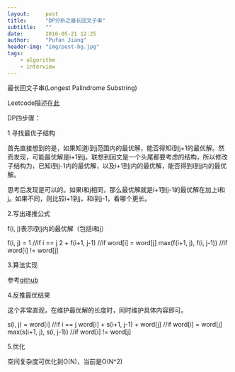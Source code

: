 ```yaml
---
layout:     post
title:      "DP分析之最长回文子串"
subtitle:   ""
date:       2016-05-21 12:25 
author:     "Pufan Jiang"
header-img: "img/post-bg.jpg"
tags:
    - algorithm
    - interview 
---
```


最长回文子串(Longest Palindrome Substring)

Leetcode描述[在此](https://leetcode.com/problems/longest-palindromic-substring/)

DP四步骤：

1.寻找最优子结构

首先直接想到的是，如果知道i到j范围内的最优解，能否得知i到j+1的最优解。然而发现，可能最优解是i+1到j。联想到回文是一个头尾都要考虑的结构，所以修改子结构为，已知i到j-1内的最优解，以及i+1到j内的最优解，能否得到i到j内的最优解。

思考后发现是可以的。如果i和j相同，那么最优解就是i+1到j-1的最优解在加上i和j。如果不同，则比较i+1到j，和i到j-1，看哪个更长。

2.写出递推公式

f(i, j)表示i到j内的最优解（包括i和j）

f(i, j) = 1 //if i == j
          2 + f(i+1, j-1) //if word[i] = word[j]
          max(f(i+1, j), f(i, j-1)) //if word[i] != word[j]

3.算法实现

参考[github](https://github.com/otnt/CodeChallenge/blob/master/Algorithm/DynamicProgramming/LongestPalindromeSubsequence.java)

4.反推最优结果

这个非常直观，在维护最优解的长度时，同时维护具体内容即可。

s(i, j) = word[i] //if i == j
          word[i] + s(i+1, j-1) + word[j] //if word[i] = word[j]
          max(s(i+1, j), s(i, j-1)) //if word[i] != word[j]

5.优化

空间复杂度可优化到O(N)，当前是O(N^2)

